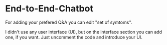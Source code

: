 # End-to-End-Chatbot

For adding your prefered Q&A you can edit "set of symtoms".

I didn't use any user interface (UI), but on the interface section you can add one, if you want.
Just uncomment the code and introduce your UI.
